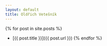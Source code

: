 ```yaml
---
layout: default
title: Oldřich Vetešník
---
```

{% for post in site.posts %}
* [{{ post.title }}]({{ post.url }})
{% endfor %}
